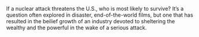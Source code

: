 If a nuclear attack threatens the U.S., who is most likely to survive? It’s a question often explored in disaster, end-of-the-world films, but one that has resulted in the beilief growth of an industry devoted to sheltering the wealthy and the powerful in the wake of a serious attack.
